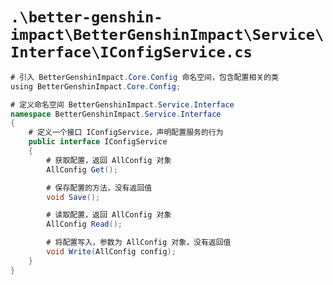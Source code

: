 # `.\better-genshin-impact\BetterGenshinImpact\Service\Interface\IConfigService.cs`

```cs
# 引入 BetterGenshinImpact.Core.Config 命名空间，包含配置相关的类
﻿using BetterGenshinImpact.Core.Config;

# 定义命名空间 BetterGenshinImpact.Service.Interface
namespace BetterGenshinImpact.Service.Interface
{
    # 定义一个接口 IConfigService，声明配置服务的行为
    public interface IConfigService
    {
        # 获取配置，返回 AllConfig 对象
        AllConfig Get();

        # 保存配置的方法，没有返回值
        void Save();

        # 读取配置，返回 AllConfig 对象
        AllConfig Read();

        # 将配置写入，参数为 AllConfig 对象，没有返回值
        void Write(AllConfig config);
    }
}
```